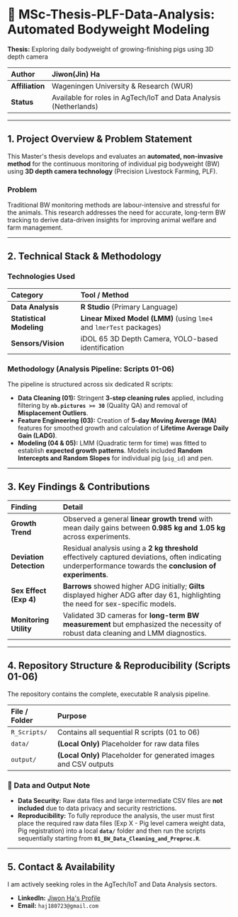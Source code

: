 # 🐷 MSc-Thesis-PLF-Data-Analysis: Automated Bodyweight Modeling

**Thesis:** Exploring daily bodyweight of growing-finishing pigs using 3D depth camera

| **Author** | Jiwon(Jin) Ha |
| :--- | :--- |
| **Affiliation** | Wageningen University & Research (WUR) |
| **Status** | Available for roles in AgTech/IoT and Data Analysis (Netherlands) |

---

## 1. Project Overview & Problem Statement

This Master's thesis develops and evaluates an **automated, non-invasive method** for the continuous monitoring of individual pig bodyweight (BW) using **3D depth camera technology** (Precision Livestock Farming, PLF).

### Problem
Traditional BW monitoring methods are labour-intensive and stressful for the animals. This research addresses the need for accurate, long-term BW tracking to derive data-driven insights for improving animal welfare and farm management.

---

## 2. Technical Stack & Methodology

### Technologies Used
| Category | Tool / Method |
| :--- | :--- |
| **Data Analysis** | **R Studio** (Primary Language) |
| **Statistical Modeling** | **Linear Mixed Model (LMM)** (using `lme4` and `lmerTest` packages) |
| **Sensors/Vision** | iDOL 65 3D Depth Camera, YOLO-based identification |

### Methodology (Analysis Pipeline: Scripts 01-06)

The pipeline is structured across six dedicated R scripts:
* **Data Cleaning (01):** Stringent **3-step cleaning rules** applied, including filtering by **`nb.pictures >= 30`** (Quality QA) and removal of **Misplacement Outliers**.
* **Feature Engineering (03):** Creation of **5-day Moving Average (MA)** features for smoothed growth and calculation of **Lifetime Average Daily Gain (LADG)**.
* **Modeling (04 & 05):** LMM (Quadratic term for time) was fitted to establish **expected growth patterns**. Models included **Random Intercepts and Random Slopes** for individual pig (`pig_id`) and pen.

---

## 3. Key Findings & Contributions

| Finding | Detail |
| :--- | :--- |
| **Growth Trend** | Observed a general **linear growth trend** with mean daily gains between **0.985 kg and 1.05 kg** across experiments. |
| **Deviation Detection** | Residual analysis using a **2 kg threshold** effectively captured deviations, often indicating underperformance towards the **conclusion of experiments**. |
| **Sex Effect (Exp 4)** | **Barrows** showed higher ADG initially; **Gilts** displayed higher ADG after day 61, highlighting the need for sex-specific models. |
| **Monitoring Utility** | Validated 3D cameras for **long-term BW measurement** but emphasized the necessity of robust data cleaning and LMM diagnostics. |

---

## 4. Repository Structure & Reproducibility (Scripts 01-06)

The repository contains the complete, executable R analysis pipeline.

| File / Folder | Purpose |
| :--- | :--- |
| `R_Scripts/` | Contains all sequential R scripts (01 to 06) |
| `data/` | **(Local Only)** Placeholder for raw data files |
| `output/` | **(Local Only)** Placeholder for generated images and CSV outputs |

### 🚨 Data and Output Note

* **Data Security:** Raw data files and large intermediate CSV files are **not included** due to data privacy and security restrictions.
* **Reproducibility:** To fully reproduce the analysis, the user must first place the required raw data files (Exp X - Pig level camera weight data, Pig registration) into a local **`data/`** folder and then run the scripts sequentially starting from **`01_BW_Data_Cleaning_and_Preproc.R`**.

---

## 5. Contact & Availability

I am actively seeking roles in the AgTech/IoT and Data Analysis sectors.

* **LinkedIn:** [Jiwon Ha's Profile](https://www.linkedin.com/in/jiwon-ha)
* **Email:** `haj180723@gmail.com`
